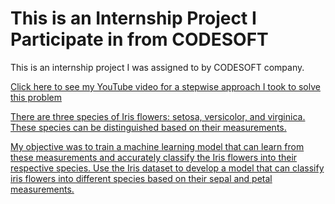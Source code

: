 # This is an Internship Project I Participate in from CODESOFT

This is an internship project I was assigned to by CODESOFT company.

<a href> Click here to see my YouTube video for a stepwise approach I took to solve this problem

There are three species of Iris flowers: setosa, versicolor,
and virginica. These species can be distinguished based on their
measurements. 

My objective was to train a machine learning model that can learn from
these measurements and accurately classify the Iris flowers into
their respective species.
Use the Iris dataset to develop a model that can classify iris
flowers into different species based on their sepal and petal
measurements.
